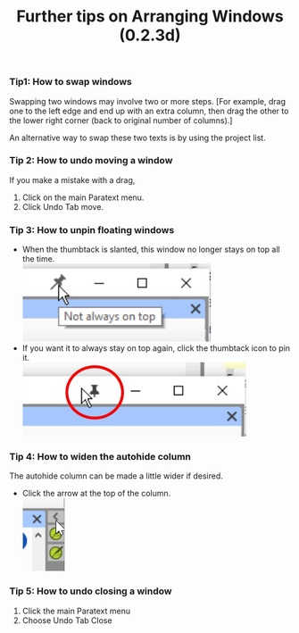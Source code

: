 ﻿---
title: Further tips on Arranging Windows (0.2.3d)
---
### Tip1: How to swap windows

Swapping two windows may involve two or more steps. [For example, drag one to the left edge and end up with an extra column, then drag the other to the lower right corner (back to original number of columns).]

An alternative way to swap these two texts is by using the project list.

### Tip 2: How to undo moving a window

If you make a mistake with a drag,

1.  Click on the main Paratext menu.
1.  Click Undo Tab move.

### Tip 3: How to unpin floating windows

-  When the thumbtack is slanted, this window no longer stays on top all the time.  
![](../../media/ff408e25f40b3b325dfb5d73715ec6b8.png)  
-  If you want it to always stay on top again, click the thumbtack icon to pin it.  
![](../../media/b76baf8f7dcfb34938b56a499292c34a.png)

### Tip 4: How to widen the autohide column

The autohide column can be made a little wider if desired.

-  Click the arrow at the top of the column.  
    ![](../../media/7ef852e1b6c397a244b87dc77b4d6b38.png)

### Tip 5: How to undo closing a window

1.  Click the main Paratext menu
1.  Choose Undo Tab Close
